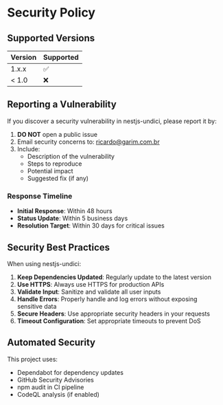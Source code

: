 # Security Policy

## Supported Versions

| Version | Supported          |
| ------- | ------------------ |
| 1.x.x   | :white_check_mark: |
| < 1.0   | :x:                |

## Reporting a Vulnerability

If you discover a security vulnerability in nestjs-undici, please report it by:

1. **DO NOT** open a public issue
2. Email security concerns to: ricardo@garim.com.br
3. Include:
   - Description of the vulnerability
   - Steps to reproduce
   - Potential impact
   - Suggested fix (if any)

### Response Timeline

- **Initial Response**: Within 48 hours
- **Status Update**: Within 5 business days
- **Resolution Target**: Within 30 days for critical issues

## Security Best Practices

When using nestjs-undici:

1. **Keep Dependencies Updated**: Regularly update to the latest version
2. **Use HTTPS**: Always use HTTPS for production APIs
3. **Validate Input**: Sanitize and validate all user inputs
4. **Handle Errors**: Properly handle and log errors without exposing sensitive data
5. **Secure Headers**: Use appropriate security headers in your requests
6. **Timeout Configuration**: Set appropriate timeouts to prevent DoS

## Automated Security

This project uses:
- Dependabot for dependency updates
- GitHub Security Advisories
- npm audit in CI pipeline
- CodeQL analysis (if enabled)